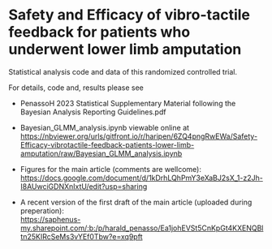 # Safety and Efficacy of vibro-tactile feedback for patients who underwent lower limb amputation
Statistical analysis code and data of this randomized controlled trial.

For details, code and, results please see

- PenassoH 2023 Statistical Supplementary Material following the Bayesian Analysis Reporting Guidelines.pdf

- Bayesian_GLMM_analysis.ipynb viewable online at <br>
https://nbviewer.org/urls/gitfront.io/r/haripen/6ZQ4pngRwEWa/Safety-Efficacy-vibrotactile-feedback-patients-lower-limb-amputation/raw/Bayesian_GLMM_analysis.ipynb

- Figures for the main article (comments are wellcome):<br>
https://docs.google.com/document/d/1kDrhLQhPmY3eXaBJ2sX_1-z2Jh-I8AUwciGDNXnIxtU/edit?usp=sharing

- A recent version of the first draft of the main article (uploaded during preperation):<br>
https://saphenus-my.sharepoint.com/:b:/p/harald_penasso/Ea1johEVSt5CnKpGt4KXENQBltn25KIRcSeMs3vYEf0Tbw?e=xq9pft
